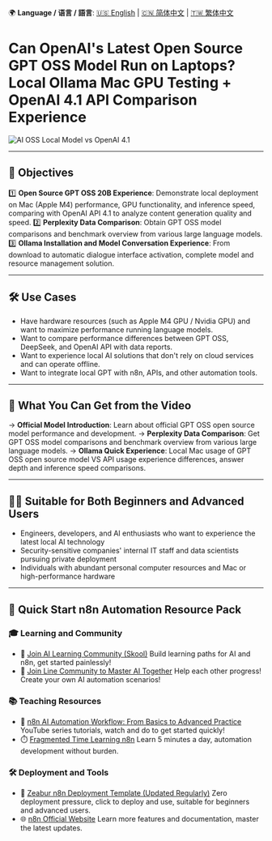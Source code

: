 🌍 **Language / 语言 / 語言**: [🇺🇸 English](./readme-en.md) | [🇨🇳 简体中文](./readme-cn.md) | [🇹🇼 繁体中文](./readme.md)

# Can OpenAI's Latest Open Source GPT OSS Model Run on Laptops? Local Ollama Mac GPU Testing + OpenAI 4.1 API Comparison Experience

![AI OSS Local Model vs OpenAI 4.1](https://github.com/qwedsazxc78/ai-automation-n8n/blob/main/n8n/38-openai-oss-model/cover.png?raw=true)

---

## 🎯 Objectives

1️⃣ **Open Source GPT OSS 20B Experience**: Demonstrate local deployment on Mac (Apple M4) performance, GPU functionality, and inference speed, comparing with OpenAI API 4.1 to analyze content generation quality and speed.
2️⃣ **Perplexity Data Comparison**: Obtain GPT OSS model comparisons and benchmark overview from various large language models.
3️⃣ **Ollama Installation and Model Conversation Experience**: From download to automatic dialogue interface activation, complete model and resource management solution.

---

## 🛠️ Use Cases

* Have hardware resources (such as Apple M4 GPU / Nvidia GPU) and want to maximize performance running language models.
* Want to compare performance differences between GPT OSS, DeepSeek, and OpenAI API with data reports.
* Want to experience local AI solutions that don't rely on cloud services and can operate offline.
* Want to integrate local GPT with n8n, APIs, and other automation tools.

---

## 🎥 What You Can Get from the Video

→ **Official Model Introduction**: Learn about official GPT OSS open source model performance and development.
→ **Perplexity Data Comparison**: Get GPT OSS model comparisons and benchmark overview from various large language models.
→ **Ollama Quick Experience**: Local Mac usage of GPT OSS open source model VS API usage experience differences, answer depth and inference speed comparisons.

---

## 👨‍💻 Suitable for Both Beginners and Advanced Users

* Engineers, developers, and AI enthusiasts who want to experience the latest local AI technology
* Security-sensitive companies' internal IT staff and data scientists pursuing private deployment
* Individuals with abundant personal computer resources and Mac or high-performance hardware

---

## 🚀 Quick Start n8n Automation Resource Pack

### 🎓 Learning and Community

* 🔗 [Join AI Learning Community (Skool)](https://www.skool.com/ai-brain-alex/about?ref=5dde9b20e8e7432aa9a01df6e89685f4)
  Build learning paths for AI and n8n, get started painlessly!
* 🔗 [Join Line Community to Master AI Together](https://line.me/ti/g2/ZypIgLSzVPweRBgBqKvaRU10WEmnotuZOr7Lpg)
  Help each other progress! Create your own AI automation scenarios!

### 📚 Teaching Resources

* 🎥 [n8n AI Automation Workflow: From Basics to Advanced Practice](https://youtube.com/playlist?list=PLUf88uk7T54I83MBdbuXgUuA8rVklF4FA&si=wHsQw8YJu-erSdLd)
  YouTube series tutorials, watch and do to get started quickly!
* ⏱️ [Fragmented Time Learning n8n](https://youtube.com/playlist?list=PLUf88uk7T54Iv6LV2NFgdTghaX2cPhtgH&si=G3gj2qn179ZFUqAZ)
  Learn 5 minutes a day, automation development without burden.

### 🛠️ Deployment and Tools

* 🧩 [Zeabur n8n Deployment Template (Updated Regularly)](https://zeabur.com/zh-TW/templates/0TUVZ7?referralDesktop=qwedsazxc78)
  Zero deployment pressure, click to deploy and use, suitable for beginners and advanced users.
* 🌐 [n8n Official Website](https://n8n.io/)
  Learn more features and documentation, master the latest updates.
